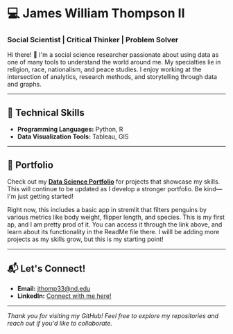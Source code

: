 # 💻 **James William Thompson II**  
### **Social Scientist | Critical Thinker | Problem Solver**  
Hi there! 👋 I'm a social science researcher passionate about using data as one of many tools to understand the world around me. My specialties lie in religion, race, nationalism, and peace studies. I enjoy working at the intersection of analytics, research methods, and storytelling through data and graphs.  

---

## 🔧 **Technical Skills**  
- **Programming Languages:** Python, R  
- **Data Visualization Tools:** Tableau, GIS  

---

## 📂 **Portfolio**  
Check out my **[Data Science Portfolio](https://github.com/jthomp33/THOMPSON-Data-Science-Portfolio)** for projects that showcase my skills. This will continue to be updated as I develop a stronger portfolio. Be kind—I'm just getting started!  

Right now, this includes a basic app in stremlit that filters penguins by various metrics like body weight, flipper length, and species. This is my first ap, and I am pretty prod of it. You can access it through the link above, and learn about its functionality in the ReadMe file there. I willl be adding more projects as my skills grow, but this is my starting point!

---

## 📬 **Let's Connect!**  
- **Email:** jthomp33@nd.edu  
- **LinkedIn:** [Connect with me here!](https://www.linkedin.com/in/jwthompsonii)  

---  


*Thank you for visiting my GitHub! Feel free to explore my repositories and reach out if you'd like to collaborate.*


